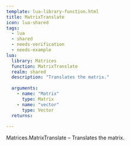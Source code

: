 ```yaml
---
template: lua-library-function.html
title: MatrixTranslate
icon: lua-shared
tags:
  - lua
  - shared
  - needs-verification
  - needs-example
lua:
  library: Matrices
  function: MatrixTranslate
  realm: shared
  description: "Translates the matrix."
  
  arguments:
    - name: "Matrix"
      type: Matrix
    - name: "vector"
      type: Vector
  returns:
    
---
```


<div class="lua__search__keywords">
Matrices.MatrixTranslate &#x2013; Translates the matrix.
</div>
